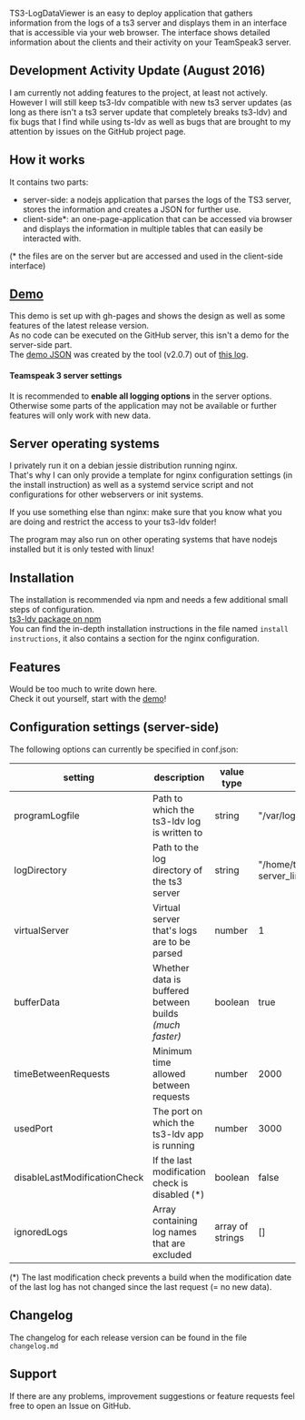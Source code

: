 TS3-LogDataViewer is an easy to deploy application that gathers information from the logs of a ts3 server and displays them in an interface that is accessible via your web browser.
The interface shows detailed information about the clients and their activity on your TeamSpeak3 server.

## Development Activity Update (August 2016)
I am currently not adding features to the project, at least not actively.
<br>
However I will still keep ts3-ldv compatible with new ts3 server updates (as long as there isn't a ts3 server update that completely breaks ts3-ldv) and fix bugs that I find while using ts-ldv as well as bugs that are brought to my attention by issues on the GitHub project page.

## How it works
It contains two parts:
- server-side: a nodejs application that parses the logs of the TS3 server, stores the information and creates a JSON for further use.
- client-side*: an one-page-application that can be accessed via browser and displays the information in multiple tables that can easily be interacted with.

(* the files are on the server but are accessed and used in the client-side interface)

## [Demo](https://drumsticks1.github.io/TS3-LogDataViewer/)
This demo is set up with gh-pages and shows the design as well as some features of the latest release version.
<br>
As no code can be executed on the GitHub server, this isn't a demo for the server-side part.
<br>
The [demo JSON](https://drumsticks1.github.io/TS3-LogDataViewer/output.json) was created by the tool (v2.0.7)
out of [this log](https://drumsticks1.github.io/TS3-LogDataViewer/logs/ts3server_2016-03-11__15_00_44.563532_1.log).

#### Teamspeak 3 server settings
It is recommended to **enable all logging options** in the server options.
Otherwise some parts of the application may not be available or further features will only work with new data.

## Server operating systems
I privately run it on a debian jessie distribution running nginx.
<br>
That's why I can only provide a template for nginx configuration settings (in the install instruction) as well as a systemd service script and not configurations for other webservers or init systems.
<br>

If you use something else than nginx: make sure that you know what you are doing and restrict the access to your ts3-ldv folder!<br>

The program may also run on other operating systems that have nodejs installed but it is only tested with linux!

## Installation
The installation is recommended via npm and needs a few additional small steps of configuration.
<br>
[ts3-ldv package on npm](https://www.npmjs.com/package/ts3-ldv)
<br>
You can find the in-depth installation instructions in the file named `install instructions`, it also contains a section for the nginx configuration.

## Features
Would be too much to write down here.
<br>
Check it out yourself, start with the [demo](https://drumsticks1.github.io/TS3-LogDataViewer/)!

## Configuration settings (server-side)
The following options can currently be specified in conf.json:

| setting                      | description                                             | value type       | default value                                         |
|------------------------------|---------------------------------------------------------|------------------|-------------------------------------------------------|
| programLogfile               | Path to which the ts3-ldv log is written to             | string           | "/var/log/ts3-ldv/ts3-ldv.log"                        |
| logDirectory                 | Path to the log directory of the ts3 server             | string           | "/home/teamspeak/teamspeak3-server_linux-amd64/logs/" |
| virtualServer                | Virtual server that's logs are to be parsed             | number           | 1                                                     |
| bufferData                   | Whether data is buffered between builds *(much faster)* | boolean          | true                                                  |
| timeBetweenRequests          | Minimum time allowed between requests                   | number           | 2000                                                  |
| usedPort                     | The port on which the ts3-ldv app is running            | number           | 3000                                                  |
| disableLastModificationCheck | If the last modification check is disabled (*)          | boolean          | false                                                 |
| ignoredLogs                  | Array containing log names that are excluded            | array of strings | []                                                    |

(*) The last modification check prevents a build when the modification date of the last log has not changed since the last request (= no new data).

## Changelog
The changelog for each release version can be found in the file `changelog.md`

## Support
If there are any problems, improvement suggestions or feature requests feel free to open an Issue on GitHub.
